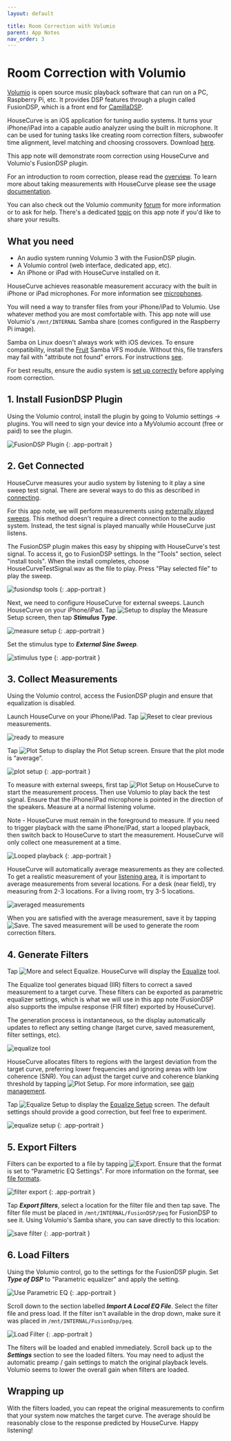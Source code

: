 ```yaml
---
layout: default

title: Room Correction with Volumio
parent: App Notes
nav_order: 3
---
```


# Room Correction with Volumio

[Volumio](https://volumio.com) is open source music playback software that can run on a PC, Raspberry Pi, etc.  It provides DSP features through a plugin called FusionDSP, which is a front end for [CamillaDSP](https://github.com/HEnquist/camilladsp).

HouseCurve is an iOS application for tuning audio systems.  It turns your iPhone/iPad into a capable audio analyzer using the built in microphone.  It can be used for tuning tasks like creating room correction filters, subwoofer time alignment, level matching and choosing crossovers.  Download [here](../DOWNLOAD.md).

This app note will demonstrate room correction using HouseCurve and Volumio's FusionDSP plugin.

For an introduction to room correction, please read the [overview](../tuning/equalization.md#what-is-equalization-room-correction).  To learn more about taking measurements with HouseCurve please see the usage [documentation](../usage/USAGE.md).

You can also check out the Volumio community [forum](https://community.volumio.org) for more information or to ask for help.  There's a dedicated [topic](https://community.volumio.org/t/room-correction-using-your-iphone-and-housecurve/60242) on this app note if you'd like to share your results.


## What you need

* An audio system running Volumio 3 with the FusionDSP plugin.
* A Volumio control (web interface, dedicated app, etc).
* An iPhone or iPad with HouseCurve installed on it.

HouseCurve achieves reasonable measurement accuracy with the built in iPhone or iPad microphones.  For more information see [microphones](../usage/microphones.md).

You will need a way to transfer files from your iPhone/iPad to Volumio.  Use whatever method you are most comfortable with.  This app note will use Volumio's `/mnt/INTERNAL` Samba share (comes configured in the Raspberry Pi image).

Samba on Linux doesn't always work with iOS devices.  To ensure compatibility, install the [Fruit](https://www.samba.org/samba/docs/current/man-html/vfs_fruit.8.html) Samba VFS module.  Without this, file transfers may fail with "attribute not found" errors.  For instructions [see](https://apple.stackexchange.com/questions/424681/the-operation-couldnt-be-completed-operation-canceled-error-message-when-sa).

For best results, ensure the audio system is [set up correctly](../tuning/TUNING.md) before applying room correction.


## 1. Install FusionDSP Plugin

Using the Volumio control, install the plugin by going to Volumio settings -> plugins.  You will need to sign your device into a MyVolumio account (free or paid) to see the plugin.

![FusionDSP Plugin](/assets/img/volumio_plugin.png "plugin installed")
{: .app-portrait }


## 2. Get Connected

HouseCurve measures your audio system by listening to it play a sine sweep test signal.  There are several ways to do this as described in [connecting](../usage/connecting.md).

For this app note, we will perform measurements using [externally played sweeps](../usage/connecting.md#externally-played-sweeps).  This method doesn't require a direct connection to the audio system.  Instead, the test signal is played manually while HouseCurve just listens.

The FusionDSP plugin makes this easy by shipping with HouseCurve's test signal.  To access it, go to FusionDSP settings.  In the "Tools" section, select "install tools".  When the install completes, choose HouseCurveTestSignal.wav as the file to play.  Press "Play selected file" to play the sweep.

![fusiondsp tools](/assets/img/volumio_fusiondsp_tools.png "FusionDSP HouseCurve integration")
{: .app-portrait }

Next, we need to configure HouseCurve for external sweeps.  Launch HouseCurve on your iPhone/iPad.  Tap <img src="/assets/img/setup.png" alt="Setup" class="app-icon"> to display the Measure Setup screen, then tap ***Stimulus Type***.

![measure setup](/assets/img/volumio_measure_setup.png "measure setup")
{: .app-portrait }

Set the stimulus type to  ***External Sine Sweep***.

![stimulus type](/assets/img/volumio_stimulus_type.png "select external sine sweep")
{: .app-portrait }


## 3. Collect Measurements

Using the Volumio control, access the FusionDSP plugin and ensure that equalization is disabled.

Launch HouseCurve on your iPhone/iPad.  Tap <img src="/assets/img/reset.png" alt="Reset" class="app-icon"> to clear previous measurements.

![ready to measure](/assets/img/volumio_ready.png "start with an empty plot")

Tap <img src="/assets/img/plot.png" alt="Plot Setup" class="app-icon"> to display the Plot Setup screen.  Ensure that the plot mode is “average”.

![plot setup](/assets/img/volumio_plot_setup.png "plot setup screen showing average mode")
{: .app-portrait }

To measure with external sweeps, first tap <img src="/assets/img/measure.png" alt="Plot Setup" class="app-icon"> on HouseCurve to start the measurement process.  Then use Volumio to play back the test signal.  Ensure that the iPhone/iPad microphone is pointed in the direction of the speakers.  Measure at a normal listening volume.

Note - HouseCurve must remain in the foreground to measure.  If you need to trigger playback with the same iPhone/iPad, start a looped playback, then switch back to HouseCurve to start the measurement.  HouseCurve will only collect one measurement at a time.

![Looped playback](/assets/img/volumio_looped.png "play the test signal on repeat")
{: .app-portrait }

HouseCurve will automatically average measurements as they are collected.  To get a realistic measurement of your [listening area](../usage/listening_area.md), it is important to average measurements from several locations.  For a desk (near field), try measuring from 2-3 locations. For a living room, try 3-5 locations.

![averaged measurements](/assets/img/volumio_average.png "average measurements to capture listening area")

When you are satisfied with the average measurement, save it by tapping <img src="/assets/img/save.png" alt="Save" class="app-icon">.  The saved measurement will be used to generate the room correction filters.


## 4. Generate Filters

Tap <img src="/assets/img/more.png" alt="More" class="app-icon"> and select Equalize.  HouseCurve will display the [Equalize](../manual/equalize_tool.md) tool.

The Equalize tool generates biquad (IIR) filters to correct a saved measurement to a target curve.  These filters can be exported as parametric equalizer settings, which is what we will use in this app note (FusionDSP also supports the impulse response (FIR filter) exported by HouseCurve).

The generation process is instantaneous, so the display automatically updates to reflect any setting change (target curve, saved measurement, filter settings, etc).

![equalize tool](/assets/img/volumio_equalized.png "equalize tool creates filters to match saved measurement to target curve")

HouseCurve allocates filters to regions with the largest deviation from the target curve, preferring lower frequencies and ignoring areas with low coherence (SNR).  You can adjust the target curve and coherence blanking threshold by tapping <img src="/assets/img/plot.png" alt="Plot Setup" class="app-icon">.  For more information, see [gain management](../tuning/equalization.md#gain-management).

Tap <img src="/assets/img/setup.png" alt="Equalize Setup" class="app-icon"> to display the [Equalize Setup](../manual/equalize_setup.md) screen.  The default settings should provide a good correction, but feel free to experiment.

![equalize setup](/assets/img/volumio_equalize_setup.png "equalize setup controls filter generation")
{: .app-portrait }


## 5. Export Filters

Filters can be exported to a file by tapping <img src="/assets/img/export.png" alt="Export" class="app-icon">.  Ensure that the format is set to “Parametric EQ Settings".  For more information on the format, see [file formats](../manual/file_formats.md#parametric-eq-settings).

![filter export](/assets/img/volumio_filter_export.png "export filter settings to file")
{: .app-portrait }

Tap ***Export filters***, select a location for the filter file and then tap save.  The filter file must be placed in `/mnt/INTERNAL/FusionDSP/peq` for FusionDSP to see it.  Using Volumio's Samba share, you can save directly to this location:

![save filter](/assets/img/volumio_save_filters.png "save filter to peq folder")
{: .app-portrait }


## 6. Load Filters

Using the Volumio control, go to the settings for the FusionDSP plugin.  Set ***Type of DSP*** to "Parametric equalizer" and apply the setting.

![Use Parametric EQ](/assets/img/volumio_peq.png "switch FusionDSP to Parametric EQ")
{: .app-portrait }

Scroll down to the section labelled ***Import A Local EQ File***.  Select the filter file and press load.  If the filter isn't available in the drop down, make sure it was placed in `/mnt/INTERNAL/FusionDsp/peq`.

![Load Filter](/assets/img/volumio_import_filters.png "import filters")
{: .app-portrait }

The filters will be loaded and enabled immediately. Scroll back up to the ***Settings*** section to see the loaded filters.  You may need to adjust the automatic preamp / gain settings to match the original playback levels.  Volumio seems to lower the overall gain when filters are loaded.


## Wrapping up

With the filters loaded, you can repeat the original measurements to confirm that your system now matches the target curve.  The average should be reasonably close to the response predicted by HouseCurve.  Happy listening!


